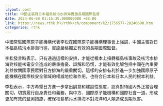 ```yaml
---
layout: post
title: 中國主張對日本福島核污水排海實施長期國際監督
date: 2024-06-08 03:16:39.000000000 +08:00
link: https://news.rthk.hk/rthk/ch/component/k2/1756577-20240608.htm
categories: rthk
---
```


中國常駐國際原子能機構代表李松在國際原子能機構理事會上強調，中國主張對日本福島核污水排海行徑，實施嚴格獨立有效的長期國際監督。

李松發言時表示，只有通過這樣的安排，才能從根本上扭轉福島核事故及核污水排海對核能核電安全造成的嚴重擔憂、誤解和恐慌，才能有效化解包括中國在內重要利益攸關國家民眾對日方排海的嚴重關切。這樣的安排有利於進一步加強國際原子能機構在國際核安全領域的權威地位和作用，也符合日本和日本人民的根本利益。

李松表示，中方希望日方進一步拿出誠意和建設性態度，認真對待國內外正當合理關切，切實履行自身責任和義務，與中方、國際原子能機構和國際社會一道，形成更加有效的監測措施，確保福島核污水排海不對海洋和人類造成長期危害。

